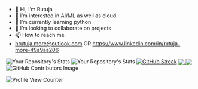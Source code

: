 - 👋 Hi, I’m Rutuja
- 👀 I’m interested in AI/ML as well as cloud 
- 🌱 I’m currently learning python 
- 💞️ I’m looking to collaborate on projects 
- 📫 How to reach me
-  hrutuja.more@outlook.com OR
   https://www.linkedin.com/in/rutuja-more-49a9aa206

![Your Repository's Stats](https://github-readme-stats.vercel.app/api?username=hrutuja-m&show_icons=true)
![Your Repository's Stats](https://github-readme-stats.vercel.app/api/top-langs/?username=hrutuja-m&theme=dark)
[![GitHub Streak](https://github-readme-streak-stats.herokuapp.com?user=hrutuja-m)](https://git.io/streak-stats)
<a href="https://github.com/anuraghazra/github-readme-stats">
  <img align="center" src="https://github-readme-stats.vercel.app/api/pin/?username=anuraghazra&repo=github-readme-stats" />
</a>
<a href="https://github.com/hrutuja-m/SAGE">
  <img align="center" src="https://github-readme-stats.vercel.app/api/pin/?username=hrutuja-m&repo=SAGE
" />
</a>
![GitHub Contributors Image](https://contrib.rocks/image?repo=hrutuja-m/Rutuja-More )


![Profile View Counter](https://komarev.com/ghpvc/?username=hrutuja-m)
